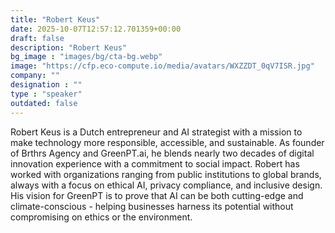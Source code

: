 ```yaml
---
title: "Robert Keus"
date: 2025-10-07T12:57:12.701359+00:00
draft: false
description: "Robert Keus"
bg_image : "images/bg/cta-bg.webp"
image: "https://cfp.eco-compute.io/media/avatars/WXZZDT_0qV7ISR.jpg"
company: ""
designation : ""
type : "speaker"
outdated: false
---
```


Robert Keus is a Dutch entrepreneur and AI strategist with a mission to make technology more
responsible, accessible, and sustainable. As founder of Brthrs Agency and GreenPT.ai, he
blends nearly two decades of digital innovation experience with a commitment to social impact.
Robert has worked with organizations ranging from public institutions to global brands, always
with a focus on ethical AI, privacy compliance, and inclusive design. His vision for GreenPT is to
prove that AI can be both cutting-edge and climate-conscious - helping businesses harness its
potential without compromising on ethics or the environment.
